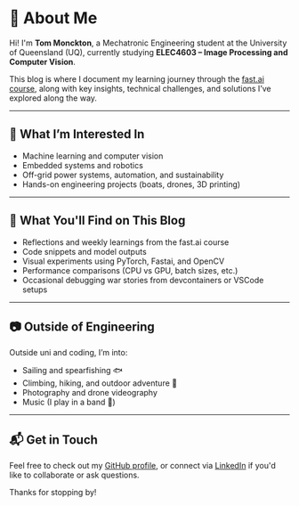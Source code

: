 # 👋 About Me

Hi! I'm **Tom Monckton**, a Mechatronic Engineering student at the University of Queensland (UQ), currently studying **ELEC4603 – Image Processing and Computer Vision**.

This blog is where I document my learning journey through the [fast.ai course](https://www.fast.ai), along with key insights, technical challenges, and solutions I’ve explored along the way.

---

## 🎯 What I’m Interested In

- Machine learning and computer vision  
- Embedded systems and robotics  
- Off-grid power systems, automation, and sustainability  
- Hands-on engineering projects (boats, drones, 3D printing)

---

## 🧠 What You'll Find on This Blog

- Reflections and weekly learnings from the fast.ai course  
- Code snippets and model outputs  
- Visual experiments using PyTorch, Fastai, and OpenCV  
- Performance comparisons (CPU vs GPU, batch sizes, etc.)  
- Occasional debugging war stories from devcontainers or VSCode setups  

---

## 📷 Outside of Engineering

Outside uni and coding, I’m into:
- Sailing and spearfishing 🐟  
- Climbing, hiking, and outdoor adventure 🧗  
- Photography and drone videography  
- Music (I play in a band 🎸)

---

## 📬 Get in Touch

Feel free to check out my [GitHub profile](https://github.com/Tom-Monckton), or connect via [LinkedIn](https://www.linkedin.com/) if you'd like to collaborate or ask questions.

Thanks for stopping by!
